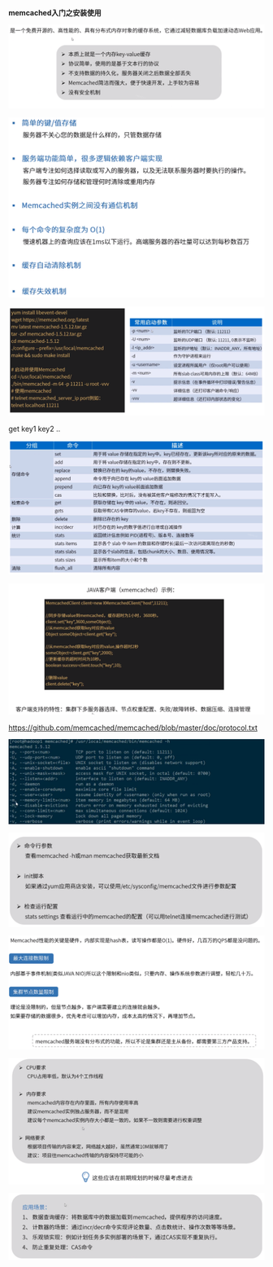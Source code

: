**memcached入门之安装使用**



![](Memcached简介.png)



![](设计理念.png)



![](安装测试.png)



get key1 key2 ..

![](常用命令.png)



![](客户端使用.png)



https://github.com/memcached/memcached/blob/master/doc/protocol.txt



![](help.png)



![](服务端配置.png)



![](性能.png)



![](服务器硬件需要.png)



![](应用场景.png)

